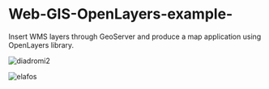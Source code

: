 # Web-GIS-OpenLayers-example-
Insert WMS layers through GeoServer and produce a map application using OpenLayers library.


![diadromi2](https://user-images.githubusercontent.com/58667878/74092665-e0e4d400-4acf-11ea-9c56-5e4331627389.png)

![elafos](https://user-images.githubusercontent.com/58667878/74092691-3e792080-4ad0-11ea-8867-ec65e81694bb.png)

